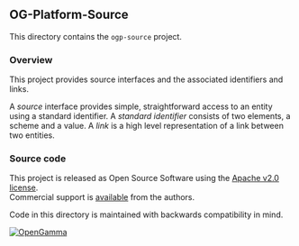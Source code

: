 OG-Platform-Source
------------------
This directory contains the `ogp-source` project.

### Overview

This project provides source interfaces and the associated identifiers and links.

A *source* interface provides simple, straightforward access to an entity using a standard identifier.
A *standard identifier* consists of two elements, a scheme and a value.
A *link* is a high level representation of a link between two entities.


### Source code

This project is released as Open Source Software using the
[Apache v2.0 license](http://www.apache.org/licenses/LICENSE-2.0.html).  
Commercial support is [available](http://www.opengamma.com/) from the authors.

Code in this directory is maintained with backwards compatibility in mind.

[![OpenGamma](http://developers.opengamma.com/res/display/default/chrome/masthead_logo.png "OpenGamma")](http://developers.opengamma.com)
